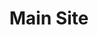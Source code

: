 ---
title: Main Site
icon: fas fa-location-dot
order: 4
layout: forward
target: https://ah07.xyz
---